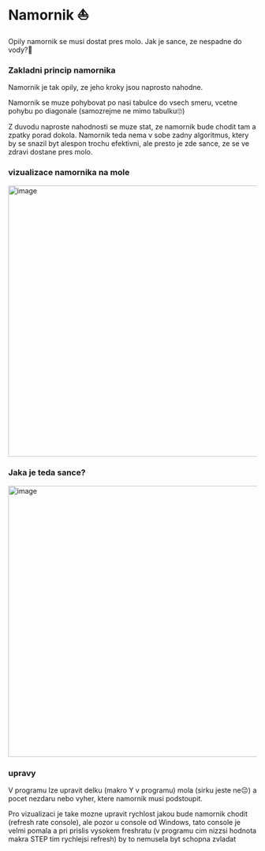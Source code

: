 # Namornik ⛵

Opily namornik se musi dostat pres molo. Jak je sance, ze nespadne do vody?🌊

### Zakladni princip namornika
Namornik je tak opily, ze jeho kroky jsou naprosto nahodne. 

Namornik se muze pohybovat po nasi tabulce do vsech smeru, vcetne pohybu po diagonale (samozrejme ne mimo tabulku🙄)

Z duvodu naproste nahodnosti se muze stat, ze namornik bude chodit tam a zpatky porad dokola.
Namornik teda nema v sobe zadny algoritmus, ktery by se snazil byt alespon trochu efektivni, ale presto je zde sance, ze se ve zdravi dostane pres molo.

### vizualizace namornika na mole
<img width="550" alt="image" src="https://user-images.githubusercontent.com/105239325/216755680-5f3b0c40-8ed0-4862-acbf-b610434bb384.png">

### Jaka je teda sance?
<img width="550" alt="image" src="https://user-images.githubusercontent.com/105239325/216755887-6291e40d-024f-4f2d-b07a-7b0f63aef7cd.png">

### upravy
V programu lze upravit delku (makro Y v programu) mola (sirku jeste ne😔) a pocet nezdaru nebo vyher, ktere namornik musi podstoupit.

Pro vizualizaci je take mozne upravit rychlost jakou bude namornik chodit (refresh rate console), ale pozor u console od Windows, tato console je velmi pomala a pri prislis vysokem freshratu (v programu cim nizzsi hodnota makra STEP tim rychlejsi refresh) by to nemusela byt schopna zvladat 
